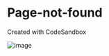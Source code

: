 # Page-not-found
Created with CodeSandbox

![image](https://github.com/horquidia-lima/Page-not-found/assets/63380921/b70550c3-77ec-49ef-bcd5-3b62b2329365)

